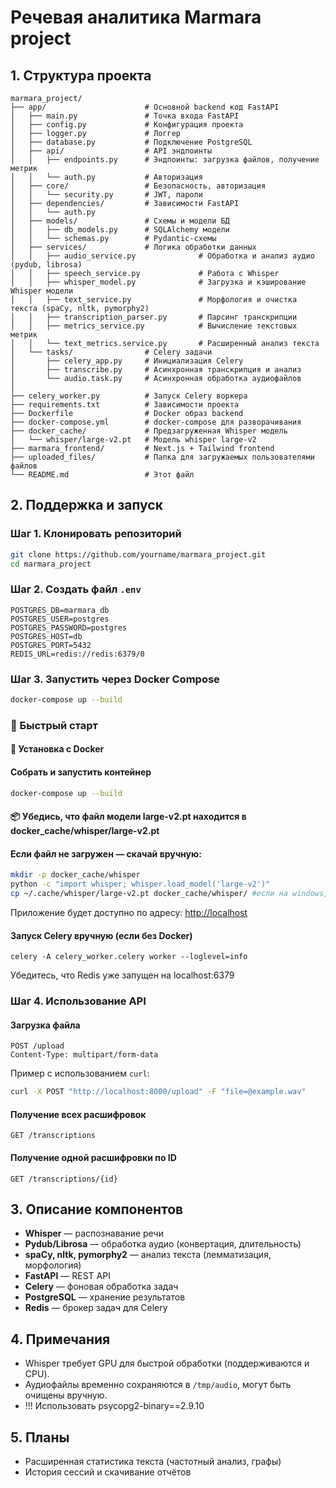 # Речевая аналитика Marmara project

## 1. Структура проекта

```
marmara_project/
├── app/                      # Основной backend код FastAPI
│   ├── main.py               # Точка входа FastAPI
│   ├── config.py             # Конфигурация проекта
│   ├── logger.py             # Логгер
│   ├── database.py           # Подключение PostgreSQL
│   ├── api/                  # API эндпоинты
│   │   ├── endpoints.py      # Эндпоинты: загрузка файлов, получение метрик
│   │   └── auth.py           # Авторизация
│   ├── core/                 # Безопасность, авторизация
│   │   └── security.py       # JWT, пароли
│   ├── dependencies/         # Зависимости FastAPI
│   │   └── auth.py
│   ├── models/               # Схемы и модели БД
│   │   ├── db_models.py      # SQLAlchemy модели
│   │   └── schemas.py        # Pydantic-схемы
│   ├── services/             # Логика обработки данных
│   │   ├── audio_service.py              # Обработка и анализ аудио (pydub, librosa)
│   │   ├── speech_service.py             # Работа с Whisper
│   │   ├── whisper_model.py              # Загрузка и кэширование Whisper модели
│   │   ├── text_service.py               # Морфология и очистка текста (spaCy, nltk, pymorphy2)
│   │   ├── transcription_parser.py       # Парсинг транскрипции
│   │   ├── metrics_service.py            # Вычисление текстовых метрик
│   │   └── text_metrics.service.py       # Расширенный анализ текста
│   └── tasks/                # Celery задачи
│       ├── celery_app.py     # Инициализация Celery
│       ├── transcribe.py     # Асинхронная транскрипция и анализ
│       └── audio.task.py     # Асинхронная обработка аудиофайлов
│
├── celery_worker.py          # Запуск Celery воркера
├── requirements.txt          # Зависимости проекта
├── Dockerfile                # Docker образ backend
├── docker-compose.yml        # docker-compose для разворачивания
├── docker_cache/             # Предзагруженная Whisper модель
│   └── whisper/large-v2.pt   # Модель whisper large-v2
├── marmara_frontend/         # Next.js + Tailwind frontend
├── uploaded_files/           # Папка для загружаемых пользователями файлов
└── README.md                 # Этот файл

```

## 2. Поддержка и запуск

### Шаг 1. Клонировать репозиторий

```bash
git clone https://github.com/yourname/marmara_project.git
cd marmara_project
```

### Шаг 2. Создать файл `.env`

```env
POSTGRES_DB=marmara_db
POSTGRES_USER=postgres
POSTGRES_PASSWORD=postgres
POSTGRES_HOST=db
POSTGRES_PORT=5432
REDIS_URL=redis://redis:6379/0
```

### Шаг 3. Запустить через Docker Compose

```bash
docker-compose up --build
```
### 🚀 Быстрый старт
#### 🔧 Установка с Docker
####  Собрать и запустить контейнер
```bash
docker-compose up --build
```
#### 📦 Убедись, что файл модели large-v2.pt находится в docker_cache/whisper/large-v2.pt

#### Если файл не загружен — скачай вручную:
```bash
mkdir -p docker_cache/whisper
python -c "import whisper; whisper.load_model('large-v2')"
cp ~/.cache/whisper/large-v2.pt docker_cache/whisper/ #если на windows, то  путь из папки корневого пользователя
```
Приложение будет доступно по адресу: [http://localhost](http://localhost)

#### Запуск Celery вручную (если без Docker)
```
celery -A celery_worker.celery worker --loglevel=info
```
Убедитесь, что Redis уже запущен на localhost:6379

### Шаг 4. Использование API

#### Загрузка файла

```http
POST /upload
Content-Type: multipart/form-data
```

Пример с использованием `curl`:

```bash
curl -X POST "http://localhost:8000/upload" -F "file=@example.wav"
```

#### Получение всех расшифровок

```http
GET /transcriptions
```

#### Получение одной расшифровки по ID

```http
GET /transcriptions/{id}
```

## 3. Описание компонентов

* **Whisper** — распознавание речи
* **Pydub/Librosa** — обработка аудио (конвертация, длительность)
* **spaCy, nltk, pymorphy2** — анализ текста (лемматизация, морфология)
* **FastAPI** — REST API
* **Celery** — фоновая обработка задач
* **PostgreSQL** — хранение результатов
* **Redis** — брокер задач для Celery

## 4. Примечания

* Whisper требует GPU для быстрой обработки (поддерживаются и CPU).
* Аудиофайлы временно сохраняются в `/tmp/audio`, могут быть очищены вручную.
* !!! Использовать psycopg2-binary==2.9.10
## 5. Планы

* Расширенная статистика текста (частотный анализ, графы)
* История сессий и скачивание отчётов